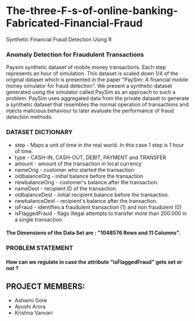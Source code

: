 # The-three-F-s-of-online-banking-Fabricated-Financial-Fraud
Synthetic Financial Fraud Detection Using R

### Anomaly Detection for Fraudulent Transactions

Paysim synthetic dataset of mobile money transactions. Each step represents an hour of simulation. This dataset is scaled down 1/4 of the original dataset which is presented in the paper "PaySim: A financial mobile money simulator for fraud detection".
We present a synthetic dataset generated using the simulator called PaySim as an approach to such a problem. PaySim uses aggregated data from the private dataset to generate a synthetic dataset that resembles the normal operation of transactions and injects malicious behaviour to later evaluate the performance of fraud detection methods.

### DATASET DICTIONARY

*	step - Maps a unit of time in the real world. In this case 1 step is 1 hour of time.
*	type - CASH-IN, CASH-OUT, DEBIT, PAYMENT and TRANSFER
*	amount - amount of the transaction in local currency
*	nameOrig - customer who started the transaction
*	oldbalanceOrg - initial balance before the transaction
*	newbalanceOrig - customer's balance after the transaction.
*	nameDest - recipient ID of the transaction.
*	oldbalanceDest - initial recipient balance before the transaction.
*	newbalanceDest - recipient's balance after the transaction.
*	isFraud - identifies a fraudulent transaction (1) and non fraudulent (0)
*	isFlaggedFraud - flags illegal attempts to transfer more than 200.000 in a single transaction.

#### The Dimensions of the Data Set are : "1048576 Rows and 11 Columns".

### PROBLEM STATEMENT
#### How can we regulate in case the attribute "isFlaggedFraud" gets set or not ?


## PROJECT MEMBERS:
* Ashwini Gore
* Ayushi Arora
* Krishna Vanvari 
